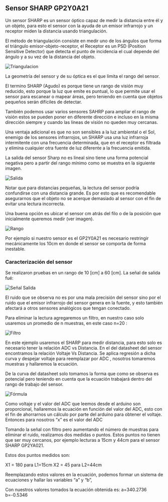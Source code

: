 ##  Sensor SHARP GP2Y0A21

Un sensor SHARP es un sensor óptico capaz de medir la distancia entre él y un objeto, para esto el sensor con la ayuda de un emisor infrarrojo y un receptor miden la distancia usando triangulación.

El método de triangulación consiste en medir uno de los ángulos que forma el  triángulo emisor-objeto-receptor, el Receptor es un PSD (Position Sensitive Detector) que detecta el punto de incidencia el cual depende del ángulo y a su vez de la distancia del objeto.

![Triangulacion](https://github.com/NormanBrandon/ProtecoHardware/blob/master/Uso%20de%20Hardware/Sensor%20de%20distancia/Triangulacion%20SHARP.jpg)

La geometría del sensor y de su óptica es el que limita el rango del sensor.

El termino SHARP (Agudo) es porque tiene un rango de visión muy reducido, esto porque la luz que emite es puntual,  lo que permite usar el sensor para escanear o mapear áreas, pero teniendo en cuenta que objetos pequeños serán difíciles de detectar.

También podemos usar varios sensores SAHRP para ampliar el rango de visión estos se pueden poner en diferente dirección e incluso  en la misma dirección siempre y cuando las líneas de visión no queden muy cercanas.

Una ventaja adicional es que no son sensibles a la luz ambiental o el Sol, enemigo de los sensores infrarrojos, un SHARP usa una luz infrarroja intermitente  con una frecuencia determinada, que en el receptor es filtrada y elimina cualquier otra fuente de luz diferente a la frecuencia emitida.

La salida del sensor Sharp no es lineal sino tiene una forma potencial negativa pero a partir del rango mínimo como se muestra en la siguiente imagen.

 
![Salida](https://github.com/NormanBrandon/ProtecoHardware/blob/master/Uso%20de%20Hardware/Sensor%20de%20distancia/Curva%20V%20vs%20D%20sensor%20SHARP.jpg)



Notar que para distancias pequeñas, la lectura del sensor podría confundirse con una distancia grande. Es por esto que es recomendable asegurarnos que el objeto no se acerque demasiado al sensor con el fin de evitar una lectura incorrecta.

Una buena opción es ubicar el sensor cm atrás  del filo o de la posición que inicialmente queremos medir (ver imagen).

![Rango](https://github.com/NormanBrandon/ProtecoHardware/blob/master/Uso%20de%20Hardware/Sensor%20de%20distancia/Ubicacion%20del%20sensor%20SHARP.jpg)

Por ejemplo si nuestro sensor es el GP2Y0A21 es necesario restringir mecánicamente los 10cm en donde el sensor se comporta de forma inestable.

###  Caracterización del sensor

Se realizaron pruebas en un rango de 10 [cm] a 60 [cm]. La señal de salida fué:

![Señal Salida](https://github.com/NormanBrandon/ProtecoHardware/blob/master/Uso%20de%20Hardware/Sensor%20de%20distancia/se%C3%B1alSalida.png)

El ruido que se observa no es por una mala precisión del sensor sino por el ruido que el emisor infrarrojo del sensor genera en la fuente, y esto también afectará a otros sensores analógicos que tengan conectado.

Para eliminar la lectura agregaremos un filtro, en nuestro caso solo usaremos un promedio de n muestras, en este caso n=20 :

![Filtro](https://github.com/NormanBrandon/ProtecoHardware/blob/master/Uso%20de%20Hardware/Sensor%20de%20distancia/se%C3%B1alFiltro.png)

En este ejemplo usaremos el SHARP para medir distancia, para esto solo es necesario tener la relación ADC vs Distancia. En el del datasheet del sensor encontramos la relación Voltaje Vs Distancia. Se aplica regresión a dicha curva y despejar voltaje para reemplazar por ADC , nosotros tomaremos muestras y hallaremos la ecuación.

De la curva del datasheet solo tomamos la forma que como se observa es potencial pero teniendo en cuenta que la ecuación trabajará dentro del rango de trabajo del sensor.

![Fórmula](https://github.com/NormanBrandon/ProtecoHardware/blob/master/Uso%20de%20Hardware/Sensor%20de%20distancia/formula.jpg)
 
Como voltaje y el valor del ADC que leemos desde el arduino son proporcional, hallaremos la ecuación en función del valor del ADC, esto con el fin de ahorrarnos un cálculo por parte del arduino para obtener el voltaje. Entonces para nosotros “x” es el valor del ADC

Tomando la señal con filtro pero aumentando el número de muestras para eliminar el ruido, realizamos dos medidas o puntos. Estos puntos no tienen que ser muy cercanos, por ejemplo lecturas a 15cm y 44cm para el sensor SHARP GP2YA021.

Estos dos puntos medidos son:

X1 = 180 para L1=15cm
X2 = 45 para L2=44cm


Reemplazando estos valores en la ecuación, podemos formar un sistema de ecuaciones y hallar las variables “a” y “b”,

Con nuestros valores tomados la ecuación obtenida es:
a=340.2736 
b=-0.5346


